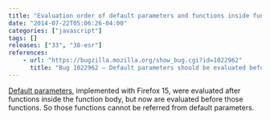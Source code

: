 ```yaml
---
title: "Evaluation order of default parameters and functions inside function body is changed"
date: "2014-07-22T05:06:26-04:00"
categories: ["javascript"]
tags: []
releases: ["33", "38-esr"]
references:
    - url: "https://bugzilla.mozilla.org/show_bug.cgi?id=1022962"
      title: "Bug 1022962 – Default parameters should be evaluated before function declarations"
---
```

[Default parameters](https://developer.mozilla.org/docs/Web/JavaScript/Reference/default_parameters), implemented with Firefox 15, were evaluated after functions inside the function body, but now are evaluated before those functions. So those functions cannot be referred from default parameters.
